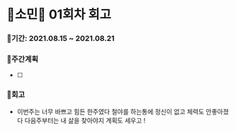 # 🌼소민🌼 01회차 회고

### 🥕기간: 2021.08.15 ~ 2021.08.21

### 🍆주간계획

- [ ] 

### 🥦회고

- 이번주는 너무 바쁘고 힘든 한주였다 철야를 하는통에 정신이 없고 체력도 안좋아졌다 다음주부터는 내 삶을 찾아야지 계획도 세우고 !
